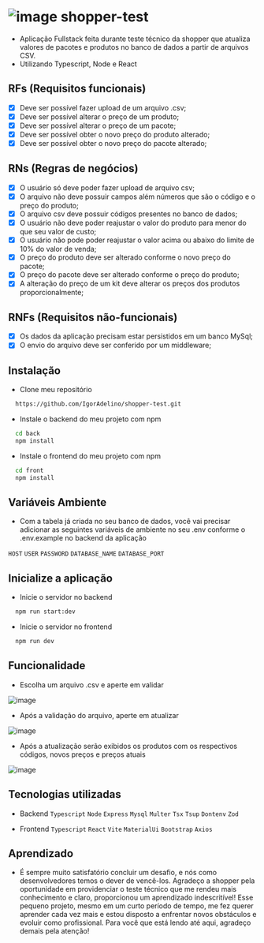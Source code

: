 
# ![image](https://github.com/IgorAdelino/shopper-test/assets/117618427/0cbdf638-19c4-4e9c-9950-060ea6a0e19b)  shopper-test  

- Aplicação Fullstack feita durante teste técnico da shopper que atualiza valores de pacotes e produtos no banco de dados a partir de arquivos CSV.
- Utilizando Typescript, Node e React

## RFs (Requisitos funcionais)

- [x] Deve ser possível fazer upload de um arquivo .csv;
- [x] Deve ser possível alterar o preço de um produto;
- [x] Deve ser possível alterar o preço de um pacote;
- [x] Deve ser possível obter o novo preço do produto alterado;
- [x] Deve ser possível obter o novo preço do pacote alterado;

## RNs (Regras de negócios)

- [x] O usuário só deve poder fazer upload de arquivo csv;
- [x] O arquivo não deve possuir campos além números que são o código e o preço do produto;
- [x] O arquivo csv deve possuir códigos presentes no banco de dados;
- [x] O usuário não deve poder reajustar o valor do produto para menor do que seu valor de custo;
- [x] O usuário não pode poder reajustar o valor acima ou abaixo do limite de 10% do valor de venda;
- [x] O preço do produto deve ser alterado conforme o novo preço do pacote;
- [x] O preço do pacote deve ser alterado conforme o preço do produto;
- [x] A alteração do preço de um kit deve alterar os preços dos produtos proporcionalmente;

## RNFs (Requisitos não-funcionais)

- [x] Os dados da aplicação precisam estar persistidos em um banco MySql;
- [x] O envio do arquivo deve ser conferido por um middleware;

## Instalação
- Clone meu repositório
```bash
  https://github.com/IgorAdelino/shopper-test.git
```

- Instale o backend do meu projeto com npm
```bash
  cd back
  npm install
```

- Instale o frontend do meu projeto com npm
```bash
  cd front
  npm install
```

## Variáveis Ambiente

- Com a tabela já criada no seu banco de dados, você vai precisar adicionar as seguintes variáveis de ambiente no seu .env conforme o .env.example no backend da aplicação
  
`HOST`
`USER`
`PASSWORD`
`DATABASE_NAME`
`DATABASE_PORT`

## Inicialize a aplicação

- Inicie o servidor no backend
```bash
  npm run start:dev
```
- Inicie o servidor no frontend
```bash
  npm run dev
```

## Funcionalidade

- Escolha um arquivo .csv e aperte em validar

![image](https://github.com/IgorAdelino/shopper-test/assets/117618427/002bef85-5fab-4d2d-a0bd-5bfd4bac696d)

- Após a validação do arquivo, aperte em atualizar

![image](https://github.com/IgorAdelino/shopper-test/assets/117618427/bad24011-3598-474e-bc5e-04d67894d509)

- Após a atualização serão exibidos os produtos com os respectivos códigos, novos preços e preços atuais

![image](https://github.com/IgorAdelino/shopper-test/assets/117618427/e07caa65-ece3-4f42-9293-c4214d0e2a3b)

## Tecnologias utilizadas

- Backend
`Typescript`
`Node`
`Express`
`Mysql`
`Multer`
`Tsx`
`Tsup`
`Dontenv`
`Zod`

- Frontend
`Typescript`
`React`
`Vite`
`MaterialUi`
`Bootstrap`
`Axios`

## Aprendizado

- É sempre muito satisfatório concluir um desafio, e nós como desenvolvedores temos o dever de vencê-los. Agradeço a shopper pela oportunidade em providenciar o teste técnico que me rendeu mais conhecimento
e claro, proporcionou um aprendizado indescritível! Esse pequeno projeto, mesmo em um curto período de tempo, me fez querer aprender cada vez mais e estou disposto a enfrentar novos obstáculos e evoluir como profissional.
Para você que está lendo até aqui, agradeço demais pela atenção!





